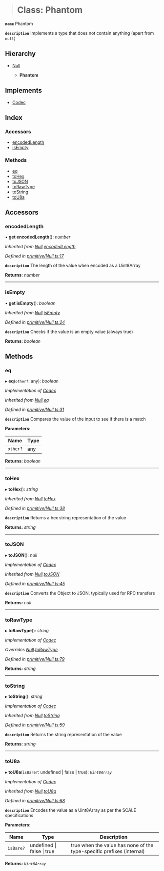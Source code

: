 > # Class: Phantom

**`name`** Phantom

**`description`** 
Implements a type that does not contain anything (apart from `null`)

## Hierarchy

* [Null](_primitive_null_.null.md)

  * **Phantom**

## Implements

* [Codec](../interfaces/_types_.codec.md)

## Index

### Accessors

* [encodedLength](_primitive_null_.phantom.md#encodedlength)
* [isEmpty](_primitive_null_.phantom.md#isempty)

### Methods

* [eq](_primitive_null_.phantom.md#eq)
* [toHex](_primitive_null_.phantom.md#tohex)
* [toJSON](_primitive_null_.phantom.md#tojson)
* [toRawType](_primitive_null_.phantom.md#torawtype)
* [toString](_primitive_null_.phantom.md#tostring)
* [toU8a](_primitive_null_.phantom.md#tou8a)

## Accessors

###  encodedLength

• **get encodedLength**(): *number*

*Inherited from [Null](_primitive_null_.null.md).[encodedLength](_primitive_null_.null.md#encodedlength)*

*Defined in [primitive/Null.ts:17](https://github.com/polkadot-js/api/blob/ebc2fbe/packages/types/src/primitive/Null.ts#L17)*

**`description`** The length of the value when encoded as a Uint8Array

**Returns:** *number*

___

###  isEmpty

• **get isEmpty**(): *boolean*

*Inherited from [Null](_primitive_null_.null.md).[isEmpty](_primitive_null_.null.md#isempty)*

*Defined in [primitive/Null.ts:24](https://github.com/polkadot-js/api/blob/ebc2fbe/packages/types/src/primitive/Null.ts#L24)*

**`description`** Checks if the value is an empty value (always true)

**Returns:** *boolean*

## Methods

###  eq

▸ **eq**(`other?`: any): *boolean*

*Implementation of [Codec](../interfaces/_types_.codec.md)*

*Inherited from [Null](_primitive_null_.null.md).[eq](_primitive_null_.null.md#eq)*

*Defined in [primitive/Null.ts:31](https://github.com/polkadot-js/api/blob/ebc2fbe/packages/types/src/primitive/Null.ts#L31)*

**`description`** Compares the value of the input to see if there is a match

**Parameters:**

Name | Type |
------ | ------ |
`other?` | any |

**Returns:** *boolean*

___

###  toHex

▸ **toHex**(): *string*

*Inherited from [Null](_primitive_null_.null.md).[toHex](_primitive_null_.null.md#tohex)*

*Defined in [primitive/Null.ts:38](https://github.com/polkadot-js/api/blob/ebc2fbe/packages/types/src/primitive/Null.ts#L38)*

**`description`** Returns a hex string representation of the value

**Returns:** *string*

___

###  toJSON

▸ **toJSON**(): *null*

*Implementation of [Codec](../interfaces/_types_.codec.md)*

*Inherited from [Null](_primitive_null_.null.md).[toJSON](_primitive_null_.null.md#tojson)*

*Defined in [primitive/Null.ts:45](https://github.com/polkadot-js/api/blob/ebc2fbe/packages/types/src/primitive/Null.ts#L45)*

**`description`** Converts the Object to JSON, typically used for RPC transfers

**Returns:** *null*

___

###  toRawType

▸ **toRawType**(): *string*

*Implementation of [Codec](../interfaces/_types_.codec.md)*

*Overrides [Null](_primitive_null_.null.md).[toRawType](_primitive_null_.null.md#torawtype)*

*Defined in [primitive/Null.ts:79](https://github.com/polkadot-js/api/blob/ebc2fbe/packages/types/src/primitive/Null.ts#L79)*

**Returns:** *string*

___

###  toString

▸ **toString**(): *string*

*Implementation of [Codec](../interfaces/_types_.codec.md)*

*Inherited from [Null](_primitive_null_.null.md).[toString](_primitive_null_.null.md#tostring)*

*Defined in [primitive/Null.ts:59](https://github.com/polkadot-js/api/blob/ebc2fbe/packages/types/src/primitive/Null.ts#L59)*

**`description`** Returns the string representation of the value

**Returns:** *string*

___

###  toU8a

▸ **toU8a**(`isBare?`: undefined | false | true): *`Uint8Array`*

*Implementation of [Codec](../interfaces/_types_.codec.md)*

*Inherited from [Null](_primitive_null_.null.md).[toU8a](_primitive_null_.null.md#tou8a)*

*Defined in [primitive/Null.ts:68](https://github.com/polkadot-js/api/blob/ebc2fbe/packages/types/src/primitive/Null.ts#L68)*

**`description`** Encodes the value as a Uint8Array as per the SCALE specifications

**Parameters:**

Name | Type | Description |
------ | ------ | ------ |
`isBare?` | undefined \| false \| true | true when the value has none of the type-specific prefixes (internal)  |

**Returns:** *`Uint8Array`*